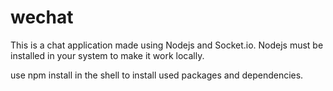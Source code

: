 # wechat
This is a chat application made  using Nodejs and Socket.io. Nodejs must be installed in your system to make it work locally.

use npm install in the shell to install used packages and dependencies.
